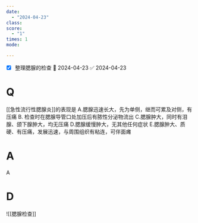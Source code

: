 ```yaml
---
date:
  - "2024-04-23"
class: 
score:
  - "1"
times: 1
mode:

--- 
```

- [x] 整理腮腺的检查 📅 2024-04-23 ✅ 2024-04-23


# Q
[[急性流行性腮腺炎]]的表现是
A.腮腺迅速长大，先为单侧，继而可累及对侧，有压痛
B. 检查时在腮腺导管口处加压后有脓性分泌物流出
C.腮腺肿大，同时有泪腺、颌下腺肿大，均无压痛
D.腮腺缓慢肿大，无其他任何症状
E.腮腺肿大、质硬、有压痛，发展迅速，与周围组织有粘连，可伴面瘫

# A

A



# D
![[腮腺检查]]